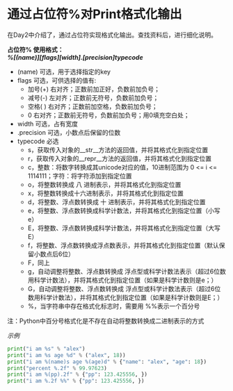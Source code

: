 # 通过占位符%对Print格式化输出  
在Day2中介绍了，通过占位符实现格式化输出。查找资料后，进行细化说明。  

**占位符% 使用格式：**  
***%[(name)][flags][width].[precision]typecode***  
+ (name)         可选，用于选择指定的key  
+ flags          可选，可供选择的值有:  
	- 加号(+)       右对齐；正数前加正好，负数前加负号；  
	- 减号(-)       左对齐；正数前无符号，负数前加负号；  
	- 空格( )       右对齐；正数前加空格，负数前加负号；  
	- 0             右对齐；正数前无符号，负数前加负号；用0填充空白处；  
+ width          可选，占有宽度  
+ .precision     可选，小数点后保留的位数  
+ typecode       必选  
	- s，获取传入对象的__str__方法的返回值，并将其格式化到指定位置  
	- r，获取传入对象的__repr__方法的返回值，并将其格式化到指定位置  
	- c，整数：将数字转换成其unicode对应的值，10进制范围为 0 <= i <= 1114111；字符：将字符添加到指定位置  
	- o，将整数转换成 八  进制表示，并将其格式化到指定位置   
	- x，将整数转换成十六进制表示，并将其格式化到指定位置  
	- d，将整数、浮点数转换成 十 进制表示，并将其格式化到指定位置   
	- e，将整数、浮点数转换成科学计数法，并将其格式化到指定位置（小写e）  
	- E，将整数、浮点数转换成科学计数法，并将其格式化到指定位置（大写E）  
	- f，将整数、浮点数转换成浮点数表示，并将其格式化到指定位置（默认保留小数点后6位）  
	- F，同上  
	- g，自动调整将整数、浮点数转换成 浮点型或科学计数法表示（超过6位数用科学计数法），并将其格式化到指定位置（如果是科学计数则是e；）   
	- G，自动调整将整数、浮点数转换成 浮点型或科学计数法表示（超过6位数用科学计数法），并将其格式化到指定位置（如果是科学计数则是E；）  
	- %，当字符串中存在格式化标志时，需要用 %%表示一个百分号  

注：Python中百分号格式化是不存在自动将整数转换成二进制表示的方式

*示例*
```Python
print("i am %s" % "alex")   
print("i am %s age %d" % ("alex", 18))   
print("i am %(name)s age %(age)d" % {"name": "alex", "age": 18})   
print("percent %.2f" % 99.97623)   
print("i am %(pp).2f" % {"pp": 123.425556, })   
print("i am %.2f %%" % {"pp": 123.425556, })   
```